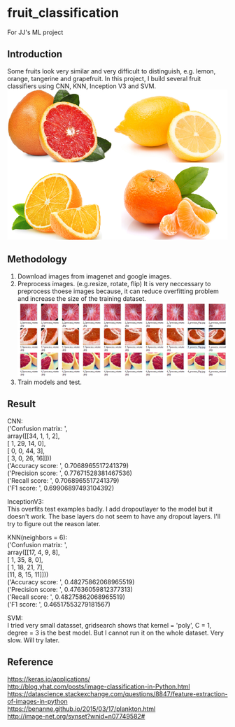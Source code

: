 # fruit_classification
For JJ's ML project

## Introduction
Some fruits look very similar and very difficult to distinguish, e.g. lemon, orange, tangerine and grapefruit. In this project, I build several fruit classifiers using CNN, KNN, Inception V3 and SVM. </br>
![fruits](/fruits.png)

## Methodology
1. Download images from imagenet and google images.
2. Preprocess images. (e.g.resize, rotate, flip) It is very neccessary to preprocess thoese images because, it can reduce overfitting problem and increase the size of the training dataset. <br>
![fruits](/preprocess.png)
3. Train models and test.

## Result
CNN: </br>
('Confusion matrix: ',  </br>
array([[34,  1,  1,  2], </br>
       [ 1, 29, 14,  0], </br>
       [ 0,  0, 44,  3], </br>
       [ 3,  0, 26, 16]])) </br>
('Accuracy score: ', 0.7068965517241379) </br>
('Precision score: ', 0.77671528381467536) </br>
('Recall score: ', 0.7068965517241379) </br>
('F1 score: ', 0.69906897493104392) </br>

InceptionV3: </br>
This overfits test examples badly. I add dropoutlayer to the model but it doesn't work. The base layers do not seem to have any dropout layers. I'll try to figure out the reason later. </br>

KNN(neighbors = 6): </br>
('Confusion matrix: ', </br>
array([[17,  4,  9,  8], </br>
       [ 1, 35,  8,  0], </br>
       [ 1, 18, 21,  7], </br>
       [11,  8, 15, 11]])) </br>
('Accuracy score: ', 0.48275862068965519) </br>
('Precision score: ', 0.47636059812377313) </br>
('Recall score: ', 0.48275862068965519) </br>
('F1 score: ', 0.46517553279181567) </br>

SVM: </br>
I tried very small datasset, gridsearch shows that kernel = 'poly', C = 1, degree = 3 is the best model. But I cannot run it on the whole dataset. Very slow. Will try later.

## Reference
https://keras.io/applications/ </br>
http://blog.yhat.com/posts/image-classification-in-Python.html </br>
https://datascience.stackexchange.com/questions/8847/feature-extraction-of-images-in-python </br>
https://benanne.github.io/2015/03/17/plankton.html </br>
http://image-net.org/synset?wnid=n07749582#
